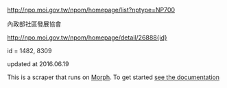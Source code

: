 http://npo.moi.gov.tw/npom/homepage/list?nptype=NP700

內政部社區發展協會

http://npo.moi.gov.tw/npom/homepage/detail/26888{id}

id = 1482, 8309

updated at 2016.06.19


This is a scraper that runs on [Morph](https://morph.io). To get started [see the documentation](https://morph.io/documentation)
